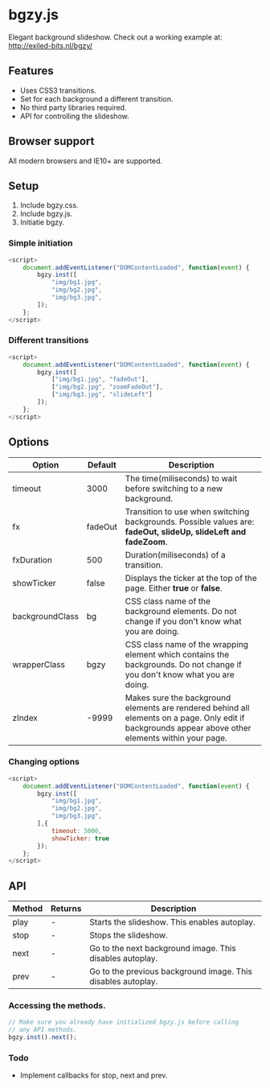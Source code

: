 # bgzy.js

Elegant background slideshow.
Check out a working example at: http://exiled-bits.nl/bgzy/

## Features

- Uses CSS3 transitions.
- Set for each background a different transition.
- No third party libraries required.
- API for controlling the slideshow.

## Browser support

All modern browsers and IE10+ are supported.

## Setup

1. Include bgzy.css.
2. Include bgzy.js.
3. Initiatie bgzy.

### Simple initiation
```javascript
<script>
	document.addEventListener("DOMContentLoaded", function(event) {
		bgzy.inst([
			"img/bg1.jpg",
			"img/bg2.jpg",
			"img/bg3.jpg",
		]);
	};
</script>
```

### Different transitions
```javascript
<script>
	document.addEventListener("DOMContentLoaded", function(event) {
		bgzy.inst([
			["img/bg1.jpg", "fadeOut"],
			["img/bg2.jpg", "zoomFadeOut"],
			["img/bg3.jpg", "slideLeft"]
		]);
	};
</script>
```
## Options
|Option|Default|Description|
|---|---|---|
|timeout|3000|The time(miliseconds) to wait before switching to a new background.|
|fx|fadeOut|Transition to use when switching backgrounds. Possible values are: **fadeOut, slideUp, slideLeft and fadeZoom**.|
|fxDuration|500|Duration(miliseconds) of a transition.|
|showTicker|false|Displays the ticker at the top of the page. Either **true** or **false**.|
|backgroundClass|bg|CSS class name of the background elements. Do not change if you don't know what you are doing.|
|wrapperClass|bgzy|CSS class name of the wrapping element which contains the backgrounds. Do not change if you don't know what you are doing.|
|zIndex|-9999|Makes sure the background elements are rendered behind all elements on a page. Only edit if backgrounds appear above other elements within your page.|

### Changing options ###
```javascript
<script>
	document.addEventListener("DOMContentLoaded", function(event) {
		bgzy.inst([
			"img/bg1.jpg",
			"img/bg2.jpg",
			"img/bg3.jpg",
		],{
			timeout: 5000,
			showTicker: true
		});
	};
</script>
```

## API
|Method|Returns|Description|
|---|---|---|
|play|-|Starts the slideshow. This enables autoplay.|
|stop|-|Stops the slideshow.|
|next|-|Go to the next background image. This disables autoplay.|
|prev|-|Go to the previous background image. This disables autoplay.|

### Accessing the methods. ###
```javascript
// Make sure you already have initialized bgzy.js before calling
// any API methods.
bgzy.inst().next();
```
### Todo
- Implement callbacks for stop, next and prev.
